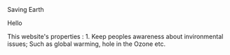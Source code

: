 <html>
  <head>Saving Earth</head>
  <body>
    <p>Hello</p>
    <p1>This website's properties :</p1>
    <p2>1. Keep peoples awareness about invironmental issues; Such as global warming, hole in the Ozone etc.</p2>
  </body>
</html>
